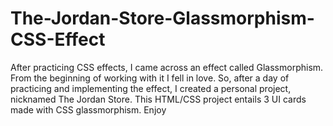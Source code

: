 # The-Jordan-Store-Glassmorphism-CSS-Effect
After practicing CSS effects, I came across an effect called Glassmorphism. From the beginning of working with it I fell in love. So, after a day of practicing and implementing the effect, I created a personal project, nicknamed The Jordan Store. This HTML/CSS project entails 3 UI cards made with CSS glassmorphism. Enjoy
